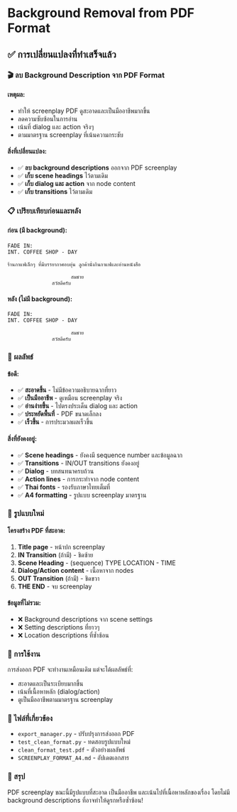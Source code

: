 # Background Removal from PDF Format

## ✅ การเปลี่ยนแปลงที่ทำเสร็จแล้ว

### 🎬 ลบ Background Description จาก PDF Format

#### **เหตุผล:**
- ทำให้ screenplay PDF ดูสะอาดและเป็นมืออาชีพมากขึ้น
- ลดความซับซ้อนในการอ่าน
- เน้นที่ dialog และ action จริงๆ
- ตามมาตรฐาน screenplay ที่เน้นความกระชับ

#### **สิ่งที่เปลี่ยนแปลง:**
- ✅ **ลบ background descriptions** ออกจาก PDF screenplay
- ✅ **เก็บ scene headings** ไว้ตามเดิม
- ✅ **เก็บ dialog และ action** จาก node content
- ✅ **เก็บ transitions** ไว้ตามเดิม

### 📋 เปรียบเทียบก่อนและหลัง

#### **ก่อน (มี background):**
```
FADE IN:
INT. COFFEE SHOP - DAY

ร้านกาแฟเล็กๆ ที่มีบรรยากาศอบอุ่น ลูกค้านั่งกินกาแฟและอ่านหนังสือ

                    สมชาย
              สวัสดีครับ
```

#### **หลัง (ไม่มี background):**
```
FADE IN:
INT. COFFEE SHOP - DAY

                    สมชาย
              สวัสดีครับ
```

### 🎯 ผลลัพธ์

#### **ข้อดี:**
- ✅ **สะอาดขึ้น** - ไม่มีข้อความอธิบายฉากที่ยาว
- ✅ **เป็นมืออาชีพ** - ดูเหมือน screenplay จริง
- ✅ **อ่านง่ายขึ้น** - ไปตรงประเด็น dialog และ action
- ✅ **ประหยัดพื้นที่** - PDF ขนาดเล็กลง
- ✅ **เร็วขึ้น** - การประมวลผลเร็วขึ้น

#### **สิ่งที่ยังคงอยู่:**
- ✅ **Scene headings** - ยังคงมี sequence number และข้อมูลฉาก
- ✅ **Transitions** - IN/OUT transitions ยังคงอยู่
- ✅ **Dialog** - บทสนทนาครบถ้วน
- ✅ **Action lines** - การกระทำจาก node content
- ✅ **Thai fonts** - รองรับภาษาไทยเต็มที่
- ✅ **A4 formatting** - รูปแบบ screenplay มาตรฐาน

### 📄 รูปแบบใหม่

#### **โครงสร้าง PDF ที่สะอาด:**
1. **Title page** - หน้าปก screenplay
2. **IN Transition** (ถ้ามี) - ชิดซ้าย
3. **Scene Heading** - (sequence) TYPE LOCATION - TIME
4. **Dialog/Action content** - เนื้อหาจาก nodes
5. **OUT Transition** (ถ้ามี) - ชิดขวา
6. **THE END** - จบ screenplay

#### **ข้อมูลที่ไม่รวม:**
- ❌ Background descriptions จาก scene settings
- ❌ Setting descriptions ที่ยาวๆ
- ❌ Location descriptions ที่ซ้ำซ้อน

### 🔧 การใช้งาน

การส่งออก PDF จะทำงานเหมือนเดิม แต่จะได้ผลลัพธ์ที่:
- สะอาดและเป็นระเบียบมากขึ้น
- เน้นที่เนื้อหาหลัก (dialog/action)
- ดูเป็นมืออาชีพตามมาตรฐาน screenplay

### 📁 ไฟล์ที่เกี่ยวข้อง

- `export_manager.py` - ปรับปรุงการส่งออก PDF
- `test_clean_format.py` - ทดสอบรูปแบบใหม่
- `clean_format_test.pdf` - ตัวอย่างผลลัพธ์
- `SCREENPLAY_FORMAT_A4.md` - อัปเดตเอกสาร

### 🎉 สรุป

PDF screenplay ขณะนี้มีรูปแบบที่สะอาด เป็นมืออาชีพ และเน้นไปที่เนื้อหาหลักของเรื่อง โดยไม่มี background descriptions ที่อาจทำให้ดูรกหรือซ้ำซ้อน!

